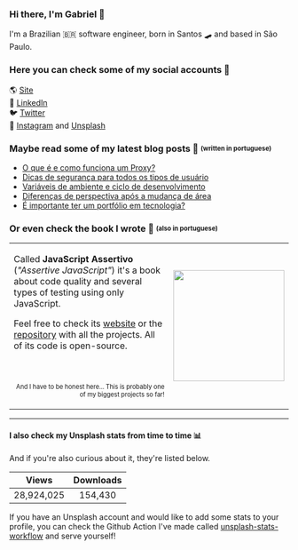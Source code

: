 ### Hi there, I'm Gabriel 👋
I'm a Brazilian 🇧🇷 software engineer, born in Santos 🛹 and based in São Paulo.

### Here you can check some of my social accounts 👤
🌎 [Site](http://gabrieluizramos.com.br/) <br>
💼 [LinkedIn](https://www.linkedin.com/in/gabrieluizramos/) <br>
🐦 [Twitter](https://twitter.com/gabrieluizramos) <br>
📸 [Instagram](https://www.instagram.com/gabrieluizramos/) and [Unsplash](https://unsplash.com/@gabrieluizramos) <br>

### Maybe read some of my latest blog posts 📰 <sub><sup>(written in portuguese)</sup></sub>
<!-- BLOG:START -->
- [O que é e como funciona um Proxy?](https://gabrieluizramos.com.br/o-que-e-e-como-funciona-um-proxy)
- [Dicas de segurança para todos os tipos de usuário](https://gabrieluizramos.com.br/dicas-de-seguranca-para-todos-os-tipos-de-usuario)
- [Variáveis de ambiente e ciclo de desenvolvimento](https://gabrieluizramos.com.br/variaveis-de-ambiente-e-ciclo-de-desenvolvimento)
- [Diferenças de perspectiva após a mudança de área](https://gabrieluizramos.com.br/diferencas-de-perspectiva-apos-a-mudanca-de-area)
- [É importante ter um portfólio em tecnologia?](https://gabrieluizramos.com.br/e-importante-ter-um-portfolio-em-tecnologia)
<!-- BLOG:END -->

### Or even check the book I wrote 📖 <sub><sup>(also in portuguese)</sup></sub>
<table>
  <tr>
    <td>
      <p>
       Called <b>JavaScript Assertivo</b> (<i>"Assertive JavaScript"</i>) it's a book about code quality and several types of testing using only JavaScript.
      </p>
      <p>
        Feel free to check its <a href="https://javascriptassertivo.com.br/" target="_blank">website</a> or the <a href="https://github.com/gabrieluizramos/javascript-assertivo">repository</a> with all the projects. All of its code is open-source.
      </p>
      <p align="right">
        <br />
        <br />
        <sub><sup>And I have to be honest here... This is probably one of my biggest projects so far!</sup></sub>
      </p>
    </td>
    <td>
      <a href="https://javascriptassertivo.com.br/" target="_blank"><img src="https://github.com/gabrieluizramos/javascript-assertivo/raw/master/website/src/images/cover.png" width="200px" /></a>
    </td>
  </tr>
</table>

---

#### I also check my Unsplash stats from time to time 📊
And if you're also curious about it, they're listed below.
<!-- UNSPLASH-STATS:START -->
| **Views**         | **Downloads**        |
|:-----------------:|:--------------------:|
|28,924,025   | 154,430 |
<!-- UNSPLASH-STATS:END -->

If you have an Unsplash account and would like to add some stats to your profile, you can check the Github Action I've made called [unsplash-stats-workflow](https://github.com/gabrieluizramos/unsplash-stats-workflow) and serve yourself!